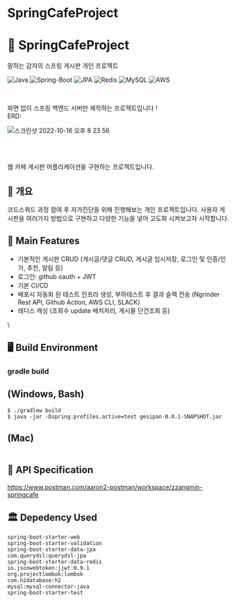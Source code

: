 # SpringCafeProject


# 🌲  SpringCafeProject
말하는 감자의 스프링 게시판 개인 프로젝트

![Java](https://img.shields.io/badge/JAVA-007396?style=for-the-badge&logo=java&logoColor=white)
![Spring-Boot](https://img.shields.io/badge/Spring-6DB33F?style=for-the-badge&logo=Spring&logoColor=white)
![JPA](https://img.shields.io/badge/jpa-00555?style=for-the-badge&logo=jpa&logoColor=white)
![Redis](https://img.shields.io/badge/redis-232F3E?style=for-the-badge&logo=redis&logoColor=red)
![MySQL](https://img.shields.io/badge/mysql-4479A1?style=for-the-badge&logo=mysql&logoColor=white)
![AWS](https://img.shields.io/badge/aws-232F3E?style=for-the-badge&logo=aws&logoColor=white)


</br>

화면 없이 스프링 백엔드 서버만 제작하는 프로젝트입니다 !
<br>
ERD:<br>

![스크린샷 2022-10-16 오후 8 23 56](https://user-images.githubusercontent.com/64303390/196032614-d5ed12f4-455e-4ba3-beac-d900421d0535.png)

</br>


</br>

웹 카페 게시판 어플리케이션을 구현하는 프로젝트입니다.

## 📖 개요

 코드스쿼드 과정 참여 후 자가진단을 위해 진행해보는 개인 프로젝트입니다.
 사용자 게시판을 여러가지 방법으로 구현하고 다양한 기능을 넣어 고도화 시켜보고자 시작합니다.


## 💎 Main Features

- 기본적인 게시판 CRUD (게시글/댓글 CRUD, 게시글 임시저장, 로그인 및 인증/인가, 추천, 알림 등)
- 로그인: github oauth + JWT
- 기본 CI/CD
- 배포시 자동화 된 테스트 인프라 생성, 부하테스트 후 결과 슬랙 전송 (Ngrinder Rest API, Github Action, AWS CLI, SLACK)
- 레디스 캐싱 (조회수 update 배치처리, 게시물 단건조회 등)

\\<!-- ## 📐 Deployment/Diagram  -->


## 🖥️ Build Environment
### gradle build 
## (Windows, Bash)
```
$ ./gradlew build
$ java -jar -Dspring.profiles.active=test gesipan-0.0.1-SNAPSHOT.jar 
```
## (Mac)
```

```


## 📃 API Specification
https://www.postman.com/aaron2-postman/workspace/zzangmin-springcafe

## 🏛️ Depedency Used
```
spring-boot-starter-web
spring-boot-starter-validation
spring-boot-starter-data-jpa
com.querydsl:querydsl-jpa
spring-boot-starter-data-redis
io.jsonwebtoken:jjwt:0.9.1
org.projectlombok:lombok
com.h2database:h2
mysql:mysql-connector-java
spring-boot-starter-test
```


